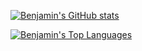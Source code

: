 [![Benjamin's GitHub stats](https://github-readme-stats.vercel.app/api?username=BenjaminOsmers&count_private=true&show_icons=true&theme=material-palenight)](https://github.com/anuraghazra/github-readme-stats)

[![Benjamin's Top Languages](https://github-readme-stats.vercel.app/api/top-langs/?username=BenjaminOsmers&langs_count=10)](https://github.com/anuraghazra/github-readme-stats)

<!--
**BenjaminOsmers/BenjaminOsmers** is a ✨ _special_ ✨ repository because its `README.md` (this file) appears on your GitHub profile.

Here are some ideas to get you started:

- 🔭 I’m currently working on ...
- 🌱 I’m currently learning ...
- 👯 I’m looking to collaborate on ...
- 🤔 I’m looking for help with ...
- 💬 Ask me about ...
- 📫 How to reach me: ...
- 😄 Pronouns: ...
- ⚡ Fun fact: ...
-->

